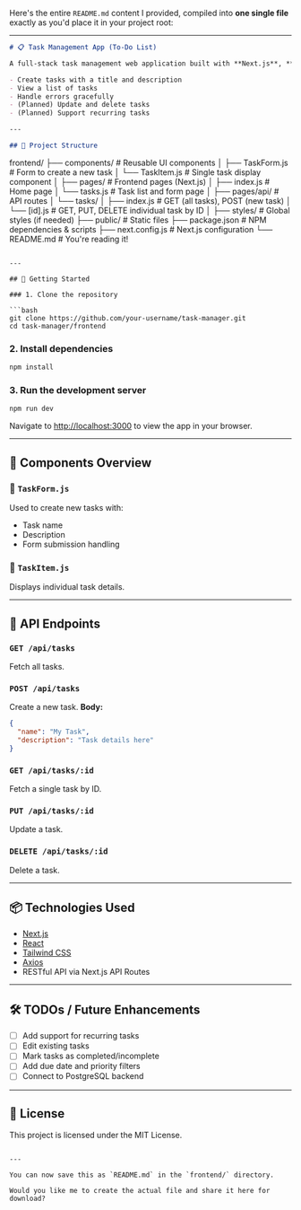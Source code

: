 Here's the entire `README.md` content I provided, compiled into **one single file** exactly as you'd place it in your project root:

---

```markdown
# 📋 Task Management App (To-Do List)

A full-stack task management web application built with **Next.js**, **Tailwind CSS**, and a backend API. It allows users to:

- Create tasks with a title and description  
- View a list of tasks  
- Handle errors gracefully  
- (Planned) Update and delete tasks  
- (Planned) Support recurring tasks  

---

## 🧱 Project Structure

```

frontend/
├── components/                # Reusable UI components
│   ├── TaskForm.js            # Form to create a new task
│   └── TaskItem.js            # Single task display component
│
├── pages/                     # Frontend pages (Next.js)
│   ├── index.js               # Home page
│   └── tasks.js               # Task list and form page
│
├── pages/api/                 # API routes
│   └── tasks/
│       ├── index.js           # GET (all tasks), POST (new task)
│       └── \[id].js            # GET, PUT, DELETE individual task by ID
│
├── styles/                    # Global styles (if needed)
├── public/                    # Static files
├── package.json               # NPM dependencies & scripts
├── next.config.js             # Next.js configuration
└── README.md                  # You're reading it!

````

---

## 🚀 Getting Started

### 1. Clone the repository

```bash
git clone https://github.com/your-username/task-manager.git
cd task-manager/frontend
````

### 2. Install dependencies

```bash
npm install
```

### 3. Run the development server

```bash
npm run dev
```

Navigate to [http://localhost:3000](http://localhost:3000) to view the app in your browser.

---

## 🧩 Components Overview

### 🔹 `TaskForm.js`

Used to create new tasks with:

* Task name
* Description
* Form submission handling

### 🔹 `TaskItem.js`

Displays individual task details.

---

## 📡 API Endpoints

### `GET /api/tasks`

Fetch all tasks.

### `POST /api/tasks`

Create a new task.
**Body:**

```json
{
  "name": "My Task",
  "description": "Task details here"
}
```

### `GET /api/tasks/:id`

Fetch a single task by ID.

### `PUT /api/tasks/:id`

Update a task.

### `DELETE /api/tasks/:id`

Delete a task.

---

## 📦 Technologies Used

* [Next.js](https://nextjs.org/)
* [React](https://reactjs.org/)
* [Tailwind CSS](https://tailwindcss.com/)
* [Axios](https://axios-http.com/)
* RESTful API via Next.js API Routes

---

## 🛠️ TODOs / Future Enhancements

* [ ] Add support for recurring tasks
* [ ] Edit existing tasks
* [ ] Mark tasks as completed/incomplete
* [ ] Add due date and priority filters
* [ ] Connect to PostgreSQL backend

---

## 📄 License

This project is licensed under the MIT License.

```

---

You can now save this as `README.md` in the `frontend/` directory.

Would you like me to create the actual file and share it here for download?
```
